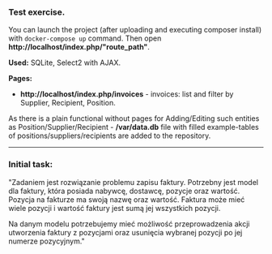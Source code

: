### Test exercise.

You can launch the project (after uploading and executing composer install) with `docker-compose up` command.
Then open **http://localhost/index.php/"route_path"**.

**Used:** SQLite, Select2 with AJAX.

**Pages:**

   + **http://localhost/index.php/invoices** - invoices: list and filter by Supplier, Recipient, Position.

  
As there is a plain functional without pages for  Adding/Editing such entities as Position/Supplier/Recipient - **/var/data.db** file with filled example-tables of positions/suppliers/recipients are added to the repository.

---------------------------------------


### Initial task:


"Zadaniem jest rozwiązanie problemu zapisu faktury. Potrzebny jest model dla faktury,
która posiada nabywcę, dostawcę, pozycje oraz wartość. Pozycja na fakturze
ma swoją nazwę oraz wartość. Faktura może mieć wiele pozycji i wartość faktury
jest sumą jej wszystkich pozycji.

Na danym modelu potrzebujemy mieć możliwość przeprowadzenia akcji utworzenia faktury
z pozycjami oraz usunięcia wybranej pozycji po jej numerze pozycyjnym."
